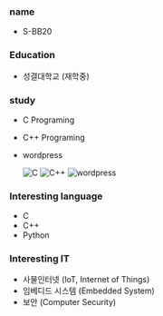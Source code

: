 ### name
- S-BB20

### Education
- 성결대학교 (재학중)


### study
- C Programing    
- C++ Programing
- wordpress

   ![C](https://img.shields.io/badge/-A8B9cc?style=flat-square&logo=C&logoColor=white) ![C++](https://img.shields.io/badge/C++-00599C?style=flat-square&logo=C%2B%2B&logoColor=white) ![wordpress](https://img.shields.io/badge/Wordpress-21759B?style=flat-square&logo=wordpress&logoColor=white)


### Interesting language
- C   
- C++
- Python

### Interesting IT
- 사물인터넷 (IoT, Internet of Things)   
- 임베디드 시스템 (Embedded System)    
- 보안 (Computer Security)

